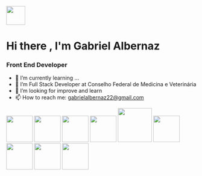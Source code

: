 <span><img src="https://img.icons8.com/color/2x/brazil.png" width="50"></span>
<h1>Hi there , I'm Gabriel Albernaz</h1>
<h3>Front End Developer</h3>


- 🌱 I’m currently learning ...
- 👯 I’m Full Stack Developer at Conselho Federal de Medicina e Veterinária
- 🤔 I’m looking for improve and learn
- 📫 How to reach me: gabrielalbernaz22@gmail.com


<span><img src="https://img.icons8.com/color/2x/javascript-logo-1.png" width="70"></span>
<span><img src="https://img.icons8.com/color/2x/css3.png" width="70"></span>
<span><img src="https://img.icons8.com/color/2x/javascript.png" width="70"></span>
<span><img src="https://cdn.iconscout.com/icon/free/png-256/jquery-8-1175153.png" width="70"></span>
<span><img src="https://www.php.net/images/logos/new-php-logo.svg" width="90"></span>
<span><img src="https://img.icons8.com/color/2x/bootstrap.png" width="70"></span>
<span><img src="https://img.icons8.com/color/2x/git.png" width="70"></span>
<span><img src="https://img.icons8.com/office/344/react.png" width="70"></span>
<span><img src="https://img.icons8.com/fluency/344/wordpress.png" width="70"></span>

